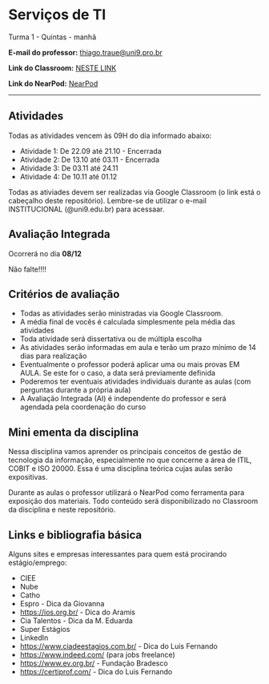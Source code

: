 # Serviços de TI

Turma 1 - Quintas - manhã

**E-mail do professor:** thiago.traue@uni9.pro.br

**Link do Classroom:** [NESTE LINK](https://classroom.google.com/c/NDg4ODEyMTczODI5?cjc=wuyaiff)

**Link do NearPod:** [NearPod](https://nearpod.com/)

---

## Atividades

Todas as atividades vencem às 09H do dia informado abaixo:

- Atividade 1: De 22.09 até 21.10 - Encerrada
- Atividade 2: De 13.10 até 03.11 - Encerrada
- Atividade 3: De 03.11 até 24.11
- Atividade 4: De 10.11 até 01.12

Todas as ativiades devem ser realizadas via Google Classroom (o link está o cabeçalho deste repositório). Lembre-se de utilizar o e-mail INSTITUCIONAL (@uni9.edu.br) para acessaar.

## Avaliação Integrada

Ocorrerá no dia **08/12**

Não falte!!!!

## Critérios de avaliação

- Todas as atividades serão ministradas via Google Classroom.
- A média final de vocês é calculada simplesmente pela média das atividades
- Toda atividade será dissertativa ou de múltipla escolha
- As atividades serão informadas em aula e terão um prazo mínimo de 14 dias para realização
- Eventualmente o professor poderá aplicar uma ou mais provas EM AULA. Se este for o caso, a data será previamente definida
- Poderemos ter eventuais atividades individuais durante as aulas (com perguntas durante a própria aula)
- A Avaliação Integrada (AI) é independente do professor e será agendada pela coordenação do curso

## Mini ementa da disciplina

Nessa disciplina vamos aprender os principais conceitos de gestão de tecnologia da informação, especialmente no que concerne a área de ITIL, COBIT e ISO 20000. Essa é uma disciplina teórica cujas aulas serão expositivas.

Durante as aulas o professor utilizará o NearPod como ferramenta para exposição dos materiais. Todo conteúdo será disponibilizado no Classroom da disciplina e neste repositório.

## Links e bibliografia básica

Alguns sites e empresas interessantes para quem está procirando estágio/emprego:

- CIEE
- Nube
- Catho
- Espro - Dica da Giovanna
- https://ios.org.br/ - Dica do Aramis
- Cia Talentos - Dica da M. Eduarda
- Super Estágios
- LinkedIn
- https://www.ciadeestagios.com.br/ - Dica do Luis Fernando
- https://www.indeed.com/ (para jobs freelance)
- https://www.ev.org.br/ - Fundação Bradesco
- https://certiprof.com/ - Dica do Luis Fernando
